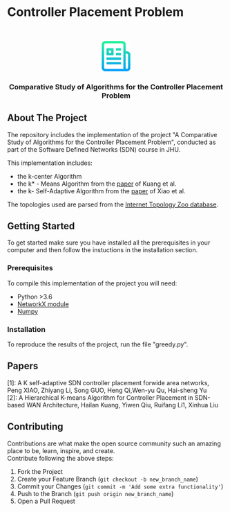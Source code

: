# Controller Placement Problem
<!-- PROJECT LOGO -->
<br />
<p align="center">
  <a href="https://github.com/othneildrew/Best-README-Template">
    <img src="logo.png" alt="Logo" width="70" height="70">
  </a>
  <h3 align="center">Comparative Study of Algorithms for the Controller Placement Problem</h3>
</p>

<!-- ABOUT THE PROJECT -->
## About The Project
The repository includes the implementation of the project "A Comparative Study of Algorithms for the Controller Placement Problem", conducted as part of the Software Defined Networks (SDN) course in JHU.

  
This implementation includes:
- the k-center Algorithm   
- the k* - Means Algorithm from the [paper](https://ieeexplore.ieee.org/stamp/stamp.jsp?tp=&arnumber=8337381) of Kuang et al.   
- the k- Self-Adaptive Algorithm from the [paper](https://link.springer.com/content/pdf/10.1631/FITEE.1500350.pdf) of Xiao et al.

The topologies used are parsed from the [Internet Topology Zoo database](http://www.topology-zoo.org/).


<!-- GETTING STARTED -->
## Getting Started
To get started make sure you have installed all the prerequisites in your computer and then follow the instuctions in the installation section.

### Prerequisites
To compile this implementation of the project you will need:
- Python >3.6
- [NetworkX module](https://networkx.org/documentation/stable/install.html)
- [Numpy](https://pypi.org/project/numpy/)

### Installation
To reproduce the results of the project, run the file "greedy.py".

<!-- Papers --->
## Papers
[1]: A K self-adaptive SDN controller placement forwide area networks, Peng XIAO, Zhiyang Li, Song GUO, Heng Qi,Wen-yu Qu, Hai-sheng Yu   
[2]: A Hierarchical K-means Algorithm for Controller Placement in SDN-based WAN Architecture, Hailan Kuang, Yiwen Qiu, Ruifang Li1, Xinhua Liu 


<!-- CONTRIBUTING -->
## Contributing

Contributions are what make the open source community such an amazing place to be, learn, inspire, and create.  
Contribute following the above steps:

1. Fork the Project
2. Create your Feature Branch (`git checkout -b new_branch_name`)
3. Commit your Changes (`git commit -m 'Add some extra functionality'`)
4. Push to the Branch (`git push origin new_branch_name`)
5. Open a Pull Request  
